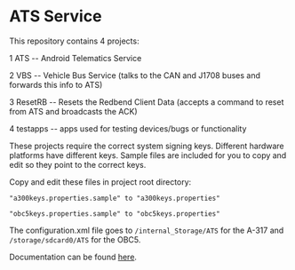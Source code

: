 # ATS Service

This repository contains 4 projects:

1 ATS -- Android Telematics Service 

2 VBS -- Vehicle Bus Service (talks to the CAN and J1708 buses and forwards this info to ATS)

3 ResetRB -- Resets the Redbend Client Data (accepts a command to reset from ATS and broadcasts the ACK)

4 testapps -- apps used for testing devices/bugs or functionality


These projects require the correct system signing keys. Different hardware platforms have different keys. Sample files are included for you to copy and edit so they point to the correct keys.

Copy and edit these files in project root directory:

	"a300keys.properties.sample" to "a300keys.properties"

	"obc5keys.properties.sample" to "obc5keys.properties"

The configuration.xml file goes to `/internal_Storage/ATS` for the A-317 and `/storage/sdcard0/ATS` for the OBC5. 

Documentation can be found [here](https://www.dropbox.com/home/Micronet%20Customers%20Private%20Folders/ATS).
